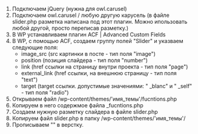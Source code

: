 1. Подключаем jQuery (нужна для owl.carusel)
2. Подключаем owl.carusel / любую другую карусель (в файле slider.php разметка написана под этот плагин. Можно ипользовать любой другой, просто переписав разметку.)
3. В WP устанавливаем плагин ACF | Advanced Custom Fields
4. В WP, с помощью ACF, cоздаем группу полей "Slider" и указваем следующие поля:
   - image_src      (src картинки в посте - тип поля "image")
   - position       (позиция слайдера - тип поля "number")
   - link           (href ссылки на страницу внутри проекта - тип поля "page")
   - external_link  (href ссылки, на внешнюю страницу - тип поля "text")
   - target         (target ссылки. допустимые значениями: " _blanc" и " _self" - тип поля "radio")
5. Открываем файл /wp-content/themes/'имя_темы'/fucntions.php
6. Копируем в него содержмое файла _fucntions.php
7. Создаем нужную разметку слайдера в файле slider.php
8. Копируем файл slider.php в папку /wp-content/themes/'имя_темы'/
9. Прописываем "<?php get_template_part( 'slider' ); ?>" в верстку.